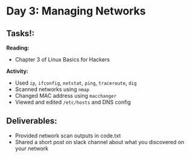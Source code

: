 # Day 3: Managing Networks

## Tasks!:

__Reading:__  
- Chapter 3 of Linux Basics for Hackers

__Activity:__
- Used `ip`, `ifconfig`, `netstat`, `ping`, `traceroute`, `dig`
- Scanned networks using `nmap`
- Changed MAC address using `macchanger`
- Viewed and edited `/etc/hosts` and DNS config

## Deliverables:
- Provided network scan outputs in code.txt
- Shared a short post on slack channel about what you discovered on your network